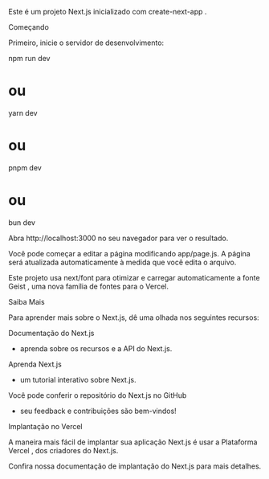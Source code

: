 Este é um projeto Next.js
 inicializado com create-next-app
.

Começando

Primeiro, inicie o servidor de desenvolvimento:

npm run dev
# ou
yarn dev
# ou
pnpm dev
# ou
bun dev


Abra http://localhost:3000
 no seu navegador para ver o resultado.

Você pode começar a editar a página modificando app/page.js. A página será atualizada automaticamente à medida que você edita o arquivo.

Este projeto usa next/font
 para otimizar e carregar automaticamente a fonte Geist
, uma nova família de fontes para o Vercel.

Saiba Mais

Para aprender mais sobre o Next.js, dê uma olhada nos seguintes recursos:

Documentação do Next.js
 - aprenda sobre os recursos e a API do Next.js.

Aprenda Next.js
 - um tutorial interativo sobre Next.js.

Você pode conferir o repositório do Next.js no GitHub
 - seu feedback e contribuições são bem-vindos!

Implantação no Vercel

A maneira mais fácil de implantar sua aplicação Next.js é usar a Plataforma Vercel
, dos criadores do Next.js.

Confira nossa documentação de implantação do Next.js
 para mais detalhes.
